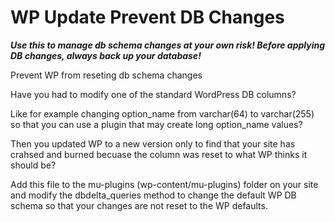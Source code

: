 WP Update Prevent DB Changes
============================

***Use this to manage db schema changes at your own risk! Before applying DB changes, always back up your database!***

Prevent WP from reseting db schema changes

Have you had to modify one of the standard WordPress DB columns?

Like for example changing option_name from varchar(64) to varchar(255) so that you can use a plugin that may
create long option_name values?

Then you updated WP to a new version only to find that your site has crahsed and burned becuase the column was reset
to what WP thinks it should be?

Add this file to the mu-plugins (wp-content/mu-plugins) folder on your site and modify the dbdelta_queries 
method to change the default WP DB schema so that your changes are not reset to the WP defaults.
